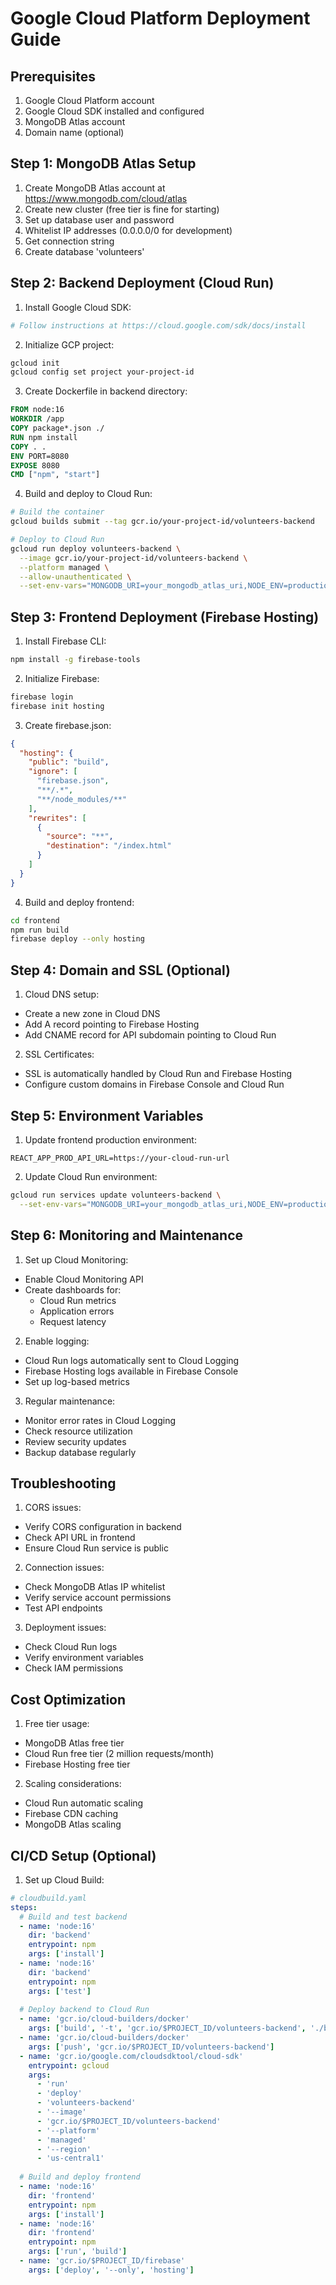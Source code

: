 # Google Cloud Platform Deployment Guide

## Prerequisites

1. Google Cloud Platform account
2. Google Cloud SDK installed and configured
3. MongoDB Atlas account
4. Domain name (optional)

## Step 1: MongoDB Atlas Setup

1. Create MongoDB Atlas account at https://www.mongodb.com/cloud/atlas
2. Create new cluster (free tier is fine for starting)
3. Set up database user and password
4. Whitelist IP addresses (0.0.0.0/0 for development)
5. Get connection string
6. Create database 'volunteers'

## Step 2: Backend Deployment (Cloud Run)

1. Install Google Cloud SDK:
```bash
# Follow instructions at https://cloud.google.com/sdk/docs/install
```

2. Initialize GCP project:
```bash
gcloud init
gcloud config set project your-project-id
```

3. Create Dockerfile in backend directory:
```dockerfile
FROM node:16
WORKDIR /app
COPY package*.json ./
RUN npm install
COPY . .
ENV PORT=8080
EXPOSE 8080
CMD ["npm", "start"]
```

4. Build and deploy to Cloud Run:
```bash
# Build the container
gcloud builds submit --tag gcr.io/your-project-id/volunteers-backend

# Deploy to Cloud Run
gcloud run deploy volunteers-backend \
  --image gcr.io/your-project-id/volunteers-backend \
  --platform managed \
  --allow-unauthenticated \
  --set-env-vars="MONGODB_URI=your_mongodb_atlas_uri,NODE_ENV=production"
```

## Step 3: Frontend Deployment (Firebase Hosting)

1. Install Firebase CLI:
```bash
npm install -g firebase-tools
```

2. Initialize Firebase:
```bash
firebase login
firebase init hosting
```

3. Create firebase.json:
```json
{
  "hosting": {
    "public": "build",
    "ignore": [
      "firebase.json",
      "**/.*",
      "**/node_modules/**"
    ],
    "rewrites": [
      {
        "source": "**",
        "destination": "/index.html"
      }
    ]
  }
}
```

4. Build and deploy frontend:
```bash
cd frontend
npm run build
firebase deploy --only hosting
```

## Step 4: Domain and SSL (Optional)

1. Cloud DNS setup:
- Create a new zone in Cloud DNS
- Add A record pointing to Firebase Hosting
- Add CNAME record for API subdomain pointing to Cloud Run

2. SSL Certificates:
- SSL is automatically handled by Cloud Run and Firebase Hosting
- Configure custom domains in Firebase Console and Cloud Run

## Step 5: Environment Variables

1. Update frontend production environment:
```
REACT_APP_PROD_API_URL=https://your-cloud-run-url
```

2. Update Cloud Run environment:
```bash
gcloud run services update volunteers-backend \
  --set-env-vars="MONGODB_URI=your_mongodb_atlas_uri,NODE_ENV=production"
```

## Step 6: Monitoring and Maintenance

1. Set up Cloud Monitoring:
- Enable Cloud Monitoring API
- Create dashboards for:
  - Cloud Run metrics
  - Application errors
  - Request latency

2. Enable logging:
- Cloud Run logs automatically sent to Cloud Logging
- Firebase Hosting logs available in Firebase Console
- Set up log-based metrics

3. Regular maintenance:
- Monitor error rates in Cloud Logging
- Check resource utilization
- Review security updates
- Backup database regularly

## Troubleshooting

1. CORS issues:
- Verify CORS configuration in backend
- Check API URL in frontend
- Ensure Cloud Run service is public

2. Connection issues:
- Check MongoDB Atlas IP whitelist
- Verify service account permissions
- Test API endpoints

3. Deployment issues:
- Check Cloud Run logs
- Verify environment variables
- Check IAM permissions

## Cost Optimization

1. Free tier usage:
- MongoDB Atlas free tier
- Cloud Run free tier (2 million requests/month)
- Firebase Hosting free tier

2. Scaling considerations:
- Cloud Run automatic scaling
- Firebase CDN caching
- MongoDB Atlas scaling

## CI/CD Setup (Optional)

1. Set up Cloud Build:
```yaml
# cloudbuild.yaml
steps:
  # Build and test backend
  - name: 'node:16'
    dir: 'backend'
    entrypoint: npm
    args: ['install']
  - name: 'node:16'
    dir: 'backend'
    entrypoint: npm
    args: ['test']
  
  # Deploy backend to Cloud Run
  - name: 'gcr.io/cloud-builders/docker'
    args: ['build', '-t', 'gcr.io/$PROJECT_ID/volunteers-backend', './backend']
  - name: 'gcr.io/cloud-builders/docker'
    args: ['push', 'gcr.io/$PROJECT_ID/volunteers-backend']
  - name: 'gcr.io/google.com/cloudsdktool/cloud-sdk'
    entrypoint: gcloud
    args:
      - 'run'
      - 'deploy'
      - 'volunteers-backend'
      - '--image'
      - 'gcr.io/$PROJECT_ID/volunteers-backend'
      - '--platform'
      - 'managed'
      - '--region'
      - 'us-central1'
      
  # Build and deploy frontend
  - name: 'node:16'
    dir: 'frontend'
    entrypoint: npm
    args: ['install']
  - name: 'node:16'
    dir: 'frontend'
    entrypoint: npm
    args: ['run', 'build']
  - name: 'gcr.io/$PROJECT_ID/firebase'
    args: ['deploy', '--only', 'hosting']
``` 